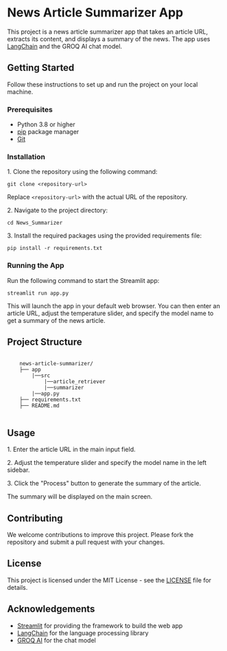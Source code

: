 <!DOCTYPE html>
<html lang="en">
<head>
    <meta charset="UTF-8">
    <meta name="viewport" content="width=device-width, initial-scale=1.0">
</head>
<body>
    <h1>News Article Summarizer App</h1>
    <p>This project is a news article summarizer app that takes an article URL, extracts its content, and displays a summary of the news. The app uses <a href="https://python.langchain.com/en/latest/">LangChain</a> and the GROQ AI chat model.</p>
    <h2>Getting Started</h2>
    <p>Follow these instructions to set up and run the project on your local machine.</p>
    <h3>Prerequisites</h3>
    <ul>
        <li>Python 3.8 or higher</li>
        <li><a href="https://pip.pypa.io/en/stable/installation/">pip</a> package manager</li>
        <li><a href="https://git-scm.com/book/en/v2/Getting-Started-Installing-Git">Git</a></li>
    </ul>
    <h3>Installation</h3>
    <p>1. Clone the repository using the following command:</p>
    <pre><code>git clone &lt;repository-url&gt;</code></pre>
    <p>Replace <code>&lt;repository-url&gt;</code> with the actual URL of the repository.</p>
    <p>2. Navigate to the project directory:</p>
    <pre><code>cd News_Summarizer</code></pre>
    <p>3. Install the required packages using the provided requirements file:</p>
    <pre><code>pip install -r requirements.txt</code></pre>
    <h3>Running the App</h3>
    <p>Run the following command to start the Streamlit app:</p>
    <pre><code>streamlit run app.py</code></pre>
    <p>This will launch the app in your default web browser. You can then enter an article URL, adjust the temperature slider, and specify the model name to get a summary of the news article.</p>
    <h2>Project Structure</h2>
    <pre><code>
    news-article-summarizer/
    ├── app
        |──src
            |──article_retriever
            |──summarizer
        |──app.py
    ├── requirements.txt
    ├── README.md
    </code></pre>
    <h2>Usage</h2>
    <p>1. Enter the article URL in the main input field.</p>
    <p>2. Adjust the temperature slider and specify the model name in the left sidebar.</p>
    <p>3. Click the "Process" button to generate the summary of the article.</p>
    <p>The summary will be displayed on the main screen.</p>
    <h2>Contributing</h2>
    <p>We welcome contributions to improve this project. Please fork the repository and submit a pull request with your changes.</p>
    <h2>License</h2>
    <p>This project is licensed under the MIT License - see the <a href="LICENSE">LICENSE</a> file for details.</p>
    <h2>Acknowledgements</h2>
    <ul>
        <li><a href="https://streamlit.io/">Streamlit</a> for providing the framework to build the web app</li>
        <li><a href="https://python.langchain.com/en/latest/">LangChain</a> for the language processing library</li>
        <li><a href="https://groq.com/">GROQ AI</a> for the chat model</li>
    </ul>
</body>
</html>
